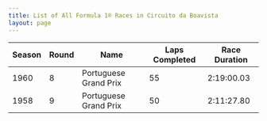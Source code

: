 ```yaml
---
title: List of All Formula 1® Races in Circuito da Boavista
layout: page
---
```



| Season | Round | Name | Laps Completed | Race Duration |
|--|--|--|--|--|
| 1960 | 8 | Portuguese Grand Prix | 55 | 2:19:00.03 |
| 1958 | 9 | Portuguese Grand Prix | 50 | 2:11:27.80 |


